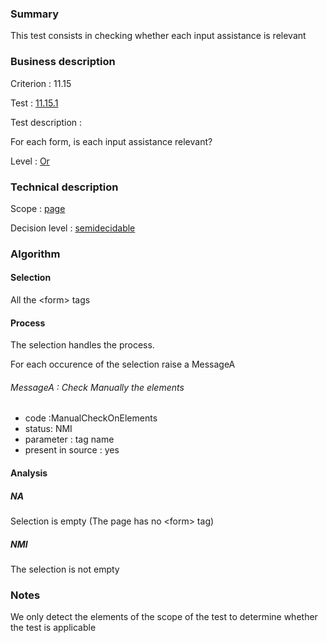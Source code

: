 ### Summary

This test consists in checking whether each input assistance is relevant

### Business description

Criterion : 11.15

Test : [11.15.1](http://www.accessiweb.org/index.php/accessiweb-22-english-version.html#test-11-15-1)

Test description :

For each form, is each input assistance relevant?

Level : [Or](/en/category/rules-design/accessiweb-11/level/or)

### Technical description

Scope : [page](/en/category/rules-design/accessiweb-11/scope/page)

Decision level :
[semidecidable](/en/category/rules-design/accessiweb-11/decision-level/semidecidable)

### Algorithm

#### Selection

All the <form\> tags

#### Process

The selection handles the process.

For each occurence of the selection raise a MessageA

###### MessageA : Check Manually the elements

-   code :ManualCheckOnElements
-   status: NMI
-   parameter : tag name
-   present in source : yes

#### Analysis

##### NA

Selection is empty (The page has no <form\> tag)

##### NMI

The selection is not empty

### Notes

We only detect the elements of the scope of the test to determine
whether the test is applicable


